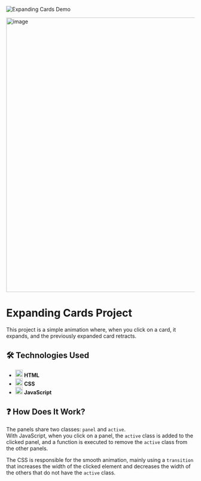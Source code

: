 ![Expanding Cards Demo](https://github.com/JohnSilva98/Expanding-Cards/images/demo.gif)


<img width="1832" height="735" alt="image" src="https://github.com/user-attachments/assets/d8d00c0d-bba9-44e9-a849-46af77a30e63" />

# Expanding Cards Project

This project is a simple animation where, when you click on a card, it expands, and the previously expanded card retracts.

## 🛠️ Technologies Used
- <img src="https://upload.wikimedia.org/wikipedia/commons/6/61/HTML5_logo_and_wordmark.svg" alt="HTML Logo" width="20"/> **HTML**
- <img src="https://upload.wikimedia.org/wikipedia/commons/d/d5/CSS3_logo_and_wordmark.svg" alt="CSS Logo" width="20"/> **CSS**
- <img src="https://upload.wikimedia.org/wikipedia/commons/6/6a/JavaScript-logo.png" alt="JavaScript Logo" width="20"/> **JavaScript**

## ❓ How Does It Work?
The panels share two classes: `panel` and `active`.  
With JavaScript, when you click on a panel, the `active` class is added to the clicked panel, and a function is executed to remove the `active` class from the other panels.  

The CSS is responsible for the smooth animation, mainly using a `transition` that increases the width of the clicked element and decreases the width of the others that do not have the `active` class.

